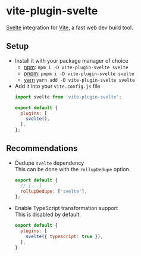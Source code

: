 # vite-plugin-svelte

[Svelte](https://svelte.dev) integration for [Vite](https://github.com/vitejs/vite), a fast web dev build tool.

## Setup

- Install it with your package manager of choice
  - [npm](https://npmjs.com/get-npm): `npm i -D vite-plugin-svelte svelte`
  - [pnpm](https://pnpm.js.org/en/installation): `pnpm i -D vite-plugin-svelte svelte`
  - [yarn](https://classic.yarnpkg.com/en/docs/install/) `yarn add -D vite-plugin-svelte svelte`
- Add it into your `vite.config.js` file  
  ```js
  import svelte from 'vite-plugin-svelte';

  export default {
    plugins: [
      svelte(),
    ],
  };
  ```

## Recommendations

- Dedupe `svelte` dependency  
  This can be done with the `rollupDedupe` option.
  ```js
  export default {
    // [...]
    rollupDedupe: ['svelte'],
  };
  ```

- Enable TypeScript transformation support  
  This is disabled by default.
  ```js
  export default {
    plugins: [
      svelte({ typescript: true }),
    ],
  }
  ```
